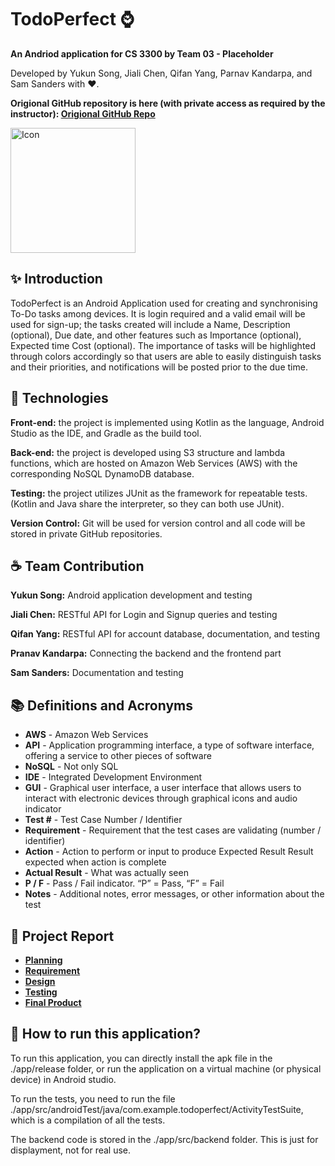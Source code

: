 # TodoPerfect ⌚

**An Andriod application for CS 3300 by Team 03 - Placeholder**

Developed by Yukun Song, Jiali Chen, Qifan Yang, Parnav Kandarpa, and Sam Sanders with ❤.

**Origional GitHub repository is here (with private access as required by the instructor): [Origional GitHub Repo](https://github.com/Spark-RTG/TodoPerfect3300)**

<img src="https://s6.jpg.cm/2021/11/30/LPDjUU.png" width="200" alt="Icon">

## ✨ Introduction

TodoPerfect is an Android Application used for creating and synchronising To-Do tasks among devices. It is login required and a valid email will be used for sign-up; the tasks created will include a Name, Description (optional), Due date, and other features such as Importance (optional), Expected time Cost (optional). The importance of tasks will be highlighted through colors accordingly so that users are able to easily distinguish tasks and their priorities, and notifications will be posted prior to the due time.

## 🔨 Technologies

**Front-end:** the project is implemented using Kotlin as the language, Android Studio as the IDE, and Gradle as the build tool.

**Back-end:** the project is developed using S3 structure and lambda functions, which are hosted on Amazon Web Services (AWS) with the corresponding NoSQL DynamoDB database.

**Testing:** the project utilizes JUnit as the framework for repeatable tests. (Kotlin and Java share the interpreter, so they can both use JUnit).

**Version Control:** Git will be used for version control and all code will be stored in private GitHub repositories.

## ☕ Team Contribution

**Yukun Song:** Android application development and testing

**Jiali Chen:** RESTful API for Login and Signup queries and testing

**Qifan Yang:** RESTful API for account database, documentation, and testing

**Pranav Kandarpa:** Connecting the backend and the frontend part

**Sam Sanders:** Documentation and testing

## 📚 Definitions and Acronyms

- **AWS** - Amazon Web Services
- **API** - Application programming interface, a type of software interface, offering a service to other pieces of software
- **NoSQL** - Not only SQL
- **IDE** - Integrated Development Environment
- **GUI** - Graphical user interface, a user interface that allows users to interact with electronic devices through graphical icons and audio indicator
- **Test #** - Test Case Number / Identifier
- **Requirement** - Requirement that the test cases are validating (number / identifier) 
- **Action** - Action to perform or input to produce Expected Result Result expected when action is complete 
- **Actual Result** - What was actually seen 
- **P / F** - Pass / Fail indicator. “P” = Pass, “F” = Fail 
- **Notes** - Additional notes, error messages, or other information about the test

## 📃 Project Report

- [**Planning**](planning.html)
- [**Requirement**](requirement.html)
- [**Design**](design.html)
- [**Testing**](testing.html)
- [**Final Product**](finalProduct.html)

## 🔑 How to run this application?

To run this application, you can directly install the apk file in the ./app/release folder, or run the application on a virtual machine (or physical device) in Android studio.

To run the tests, you need to run the file ./app/src/androidTest/java/com.example.todoperfect/ActivityTestSuite, which is a compilation of all the tests.

The backend code is stored in the ./app/src/backend folder. This is just for displayment, not for real use.
